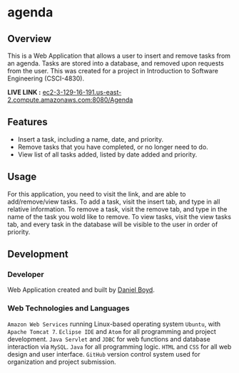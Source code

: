 # agenda
## Overview
This is a Web Application that allows a user to insert and remove tasks from an agenda. Tasks are stored into a database, and removed upon requests from the user. This was created for a project in Introduction to Software Engineering (CSCI-4830). 

**LIVE LINK :** [ec2-3-129-16-191.us-east-2.compute.amazonaws.com:8080/Agenda](http://ec2-3-129-16-191.us-east-2.compute.amazonaws.com:8080/Agenda/insert.html)

## Features
* Insert a task, including a name, date, and priority.
* Remove tasks that you have completed, or no longer need to do.
* View list of all tasks added, listed by date added and priority.

## Usage
For this application, you need to visit the link, and are able to add/remove/view tasks. To add a task, visit the insert tab, and type in all relative information. To remove a task, visit the remove tab, and type in the name of the task you wold like to remove. To view tasks, visit the view tasks tab, and every task in the database will be visible to the user in order of priority. <br>

## Development
### Developer
Web Application created and built by [Daniel Boyd](https://github.com/jdboyd-github).

### Web Technologies and Languages <br>
`Amazon Web Services` running Linux-based operating system `Ubuntu`, with `Apache Tomcat 7`.
`Eclipse IDE` and `Atom` for all programming and project development.
`Java Servlet` and `JDBC` for web functions and database interaction via `MySQL`. `Java` for all programming logic.
`HTML` and `CSS` for all web design and user interface. `GitHub` version control system used for organization and project submission.
